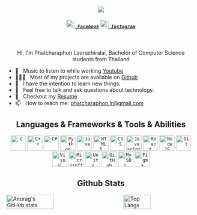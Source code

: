 <h1 align="center">
  <a href="https://git.io/typing-svg">
    <img src="https://readme-typing-svg.herokuapp.com/?lines=Hello+Everyone!;I'm+Phatcharaphon;Nice+to+meet+you.+❤️&center=true&size=30">
  </a>
</h1>

<h5 align="center">
  <code><a href="https://www.facebook.com/HallsXII/" title="Facebook Profile"><img width="22" src="https://cdn-icons-png.flaticon.com/512/5968/5968764.png"> Facebook</a></code>
  <code><a href="https://www.instagram.com/luk._.aom/" title="Instagram Profile"><img width="22" src="https://cdn-icons-png.flaticon.com/512/15713/15713420.png"> Instagram</a></code>
</h5>
<br>

<p align="center"> 
  Hi, I'm Phatcharaphon Laoruchiralai, Bachelor of Computer Science students from Thailand
</p>

- 🔭 &nbsp; Music to listen to while working [Youtube](https://www.youtube.com/watch?v=3aCctY3DGac)
- 👨🏻‍💻 &nbsp; Most of my projects are available on [Github](https://github.com/Luk4om?tab=repositories)
- 🌱 &nbsp; I have the intention to learn new things. 
- 💬 &nbsp; Feel free to talk and ask questions about technology.
- 📝 &nbsp; Checkout my [Resume](https://drive.google.com/file/d/1PwdDl8uoDIBLrjHCqD3BT8vmCC4xITz7/view?usp=sharing)
- 📫 &nbsp; How to reach me: <a href="mailto: phatcharaphon.lr@gmail.com">phatcharaphon.lr@gmail.com</a>

<h2 align="center"> Languages & Frameworks & Tools & Abilities</h2>

<p align="center">
  <code><img title="C" height="40" src="https://cdn-icons-png.flaticon.com/512/3665/3665923.png"></code>
  <code><img title="C++" height="40" src="https://cdn-icons-png.flaticon.com/512/6132/6132222.png"></code>
  <code><img title="C#" height="40" src="https://cdn-icons-png.flaticon.com/512/6132/6132221.png"></code>
  <code><img title="Python" height="40" src="https://cdn-icons-png.flaticon.com/512/3098/3098090.png"></code>
  <code><img title="Java" height="40" src="https://cdn-icons-png.flaticon.com/512/226/226777.png"></code>
  <code><img title="HTML5" height="40" src="https://cdn-icons-png.flaticon.com/512/1051/1051277.png"></code>
  <code><img title="CSS" height="40" src="https://cdn-icons-png.flaticon.com/512/732/732190.png"></code>
  <code><img title="Javascipt" height="40" src="https://cdn-icons-png.flaticon.com/512/1199/1199124.png"></code>
  <code><img title="React" height="40" src="https://cdn-icons-png.flaticon.com/512/1126/1126012.png"></code>
  <code><img title="NodeJS" height="40" src="https://cdn-icons-png.flaticon.com/512/919/919825.png"></code>
  <code><img title="Git" height="40" src="https://cdn-icons-png.flaticon.com/512/11518/11518876.png"></code>
  <code><img title="Visual Studio Code" height="40" src="https://icons8.com/icon/0OQR1FYCuA9f/visual-studio-code-2019"></code>
  <code><img title="Microsoft Visual Studio" height="40" src="https://cdn-icons-png.flaticon.com/512/906/906324.png"></code>
  <code><img title="Unity" height="40" src="https://cdn-icons-png.flaticon.com/512/5969/5969347.png"></code>
  <code><img title="GitHub" height="40" src="https://cdn-icons-png.flaticon.com/512/733/733553.png"></code>
  <code><img title="MySQL" height="40" src="https://cdn-icons-png.flaticon.com/512/919/919836.png"></code>
  <code><img title="Figma" height="40" src="https://cdn-icons-png.flaticon.com/512/5968/5968705.png"></code>
</p>

<h2 align="center"> Github Stats</h2>

<a href='https://github.com/Luk4om/github-stats-transparent'>
  
<div style="display: flex; justify-content: space-between;">
  <img align="left" src="https://github-readme-stats.vercel.app/api?username=Luk4om&show_icons=true&theme=radical" alt="Anurag's GitHub stats" style="width: 50%;"/>
  <img align="right" src="https://github-readme-stats.vercel.app/api/top-langs/?username=Luk4om&layout=compact&theme=radical" alt="Top Langs" style="width: 38%;"/>
</div>

</a>
<!--------------------------------------------------------------------------------------------------------------------------------------------->
<!--**Luk4om/Luk4om** is a ✨ _special_ ✨ repository because its `README.md` (this file) appears on your GitHub profile.
Here are some ideas to get you started:
- 🔭 I’m currently working on ...
- 🌱 I’m currently learning ...
- 👯 I’m looking to collaborate on ...
- 🤔 I’m looking for help with ...
- 💬 Ask me about ...
- 📫 How to reach me: ...
- 😄 Pronouns: ...
- ⚡ Fun fact: ...
-->
